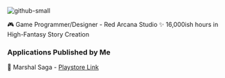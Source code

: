 ![github-small](https://cdn.discordapp.com/attachments/602849375894634526/797360321118863380/Full_Logo.jpg)

🎮 Game Programmer/Designer - Red Arcana Studio 
✨ 16,000ish hours in High-Fantasy Story Creation

### Applications Published by Me 
🔑 Marshal Saga - [Playstore Link](https://play.google.com/store/apps/details?id=com.RedArcana.MarshalSaga)
